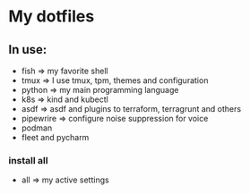# My dotfiles

## In use:
- fish => my favorite shell
- tmux => I use tmux, tpm, themes and configuration
- python => my main programming language
- k8s => kind and kubectl
- asdf => asdf and plugins to terraform, terragrunt and others
- pipewrire => configure noise suppression for voice
- podman
- fleet and pycharm

### install all ###
- all => my active settings

